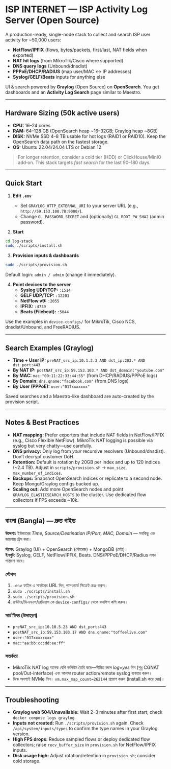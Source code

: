 # ISP INTERNET — ISP Activity Log Server (Open Source)

A production-ready, single-node stack to collect and search ISP user activity for ~50,000 users:
- **NetFlow/IPFIX** (flows, bytes/packets, first/last, NAT fields when exported)
- **NAT hit logs** (from MikroTik/Cisco where supported)
- **DNS query logs** (Unbound/dnsdist)
- **PPPoE/DHCP/RADIUS** (map user/MAC ↔ IP addresses)
- **Syslog/GELF/Beats** inputs for anything else

UI & search powered by **Graylog** (Open Source) on **OpenSearch**. You get dashboards and an **Activity Log Search** page similar to Maestro.

---

## Hardware Sizing (50k active users)
- **CPU:** 16–24 cores
- **RAM:** 64–128 GB (OpenSearch heap ~16–32GB; Graylog heap ~8GB)
- **DISK:** NVMe SSD 4–8 TB usable for hot logs (RAID1 or RAID10). Keep the OpenSearch data path on the fastest storage.
- **OS:** Ubuntu 22.04/24.04 LTS or Debian 12

> For longer retention, consider a cold tier (HDD) or ClickHouse/MinIO add‑on. This stack targets *fast search* for the last 90–180 days.

---

## Quick Start

1) **Edit `.env`**
   - Set `GRAYLOG_HTTP_EXTERNAL_URI` to your server URL (e.g., `http://59.153.100.78:9000/`).
   - Change `GL_PASSWORD_SECRET` and (optionally) `GL_ROOT_PW_SHA2` (admin password).

2) **Start**
```bash
cd log-stack
sudo ./scripts/install.sh
```

3) **Provision inputs & dashboards**
```bash
sudo ./scripts/provision.sh
```
Default login: `admin / admin` (change it immediately).

4) **Point devices to the server**
   - **Syslog UDP/TCP:** `:1514`
   - **GELF UDP/TCP:** `:12201`
   - **NetFlow v9:** `:2055`
   - **IPFIX:** `:4739`
   - **Beats (Filebeat):** `:5044`

Use the examples in `device-configs/` for MikroTik, Cisco NCS, dnsdist/Unbound, and FreeRADIUS.

---

## Search Examples (Graylog)

- **Time + User IP:** `preNAT_src_ip:10.1.2.3 AND dst_ip:203.* AND dst_port:443`
- **By NAT IP:** `postNAT_src_ip:59.153.103.* AND dst_domain:"youtube.com"`
- **By MAC:** `mac:"00:11:22:33:44:55"` (from DHCP/RADIUS/PPPoE logs)
- **By Domain:** `dns.qname:"facebook.com"` (from DNS logs)
- **By User (PPPoE):** `user:"017xxxxxxx"`

Saved searches and a Maestro-like dashboard are auto-created by the provision script.

---

## Notes & Best Practices

- **NAT mapping:** Prefer exporters that include NAT fields in NetFlow/IPFIX (e.g., Cisco Flexible NetFlow). MikroTik NAT logging is possible via syslog but very chatty—use carefully.
- **DNS privacy:** Only log from *your* recursive resolvers (Unbound/dnsdist). Don’t decrypt customer DoH.
- **Retention:** Default is rotation by 20GB per index and up to 120 indices (~2.4 TB). Adjust in `scripts/provision.sh` → `max_size`, `max_number_of_indices`.
- **Backups:** Snapshot OpenSearch indices or replicate to a second node. Keep Mongo/Graylog configs backed up.
- **Scaling out:** Add more OpenSearch nodes and point `GRAYLOG_ELASTICSEARCH_HOSTS` to the cluster. Use dedicated flow collectors if FPS exceeds ~10k.

---

## বাংলা (Bangla) — দ্রুত গাইড

**উদ্দেশ্য:** ইউজারের *Time, Source/Destination IP/Port, MAC, Domain* — সবকিছু এক জায়গায় ট্রেস করা।

**স্ট্যাক:** Graylog (UI) + OpenSearch (স্টোরেজ) + MongoDB (মেটা)।  
**ইনপুট:** Syslog, GELF, NetFlow/IPFIX, Beats. DNS/PPPoE/DHCP/Radius লগও পাঠানো যাবে।

### স্টেপস
1. `.env` ফাইল এ সার্ভারের URL দিন, পাসওয়ার্ড সিক্রেট চেঞ্জ করুন।
2. `sudo ./scripts/install.sh`
3. `sudo ./scripts/provision.sh`
4. রাউটার/ডিএনএস/রেডিয়াস কে `device-configs/` থেকে কনফিগ কপি করুন।

### সার্চ ফিল্ড (উদাহরণ)
- `preNAT_src_ip:10.10.5.23 AND dst_port:443`
- `postNAT_src_ip:59.153.103.17 AND dns.qname:"toffeelive.com"`
- `user:"017xxxxxxxx"`
- `mac:"aa:bb:cc:dd:ee:ff"`

### সতর্কতা
- MikroTik NAT log অনেক বেশি ভলিউম তৈরি করে—সীমিত রুলে *log=yes* দিন (শুধু CGNAT pool/Out-interface) এবং আলাদা router action/remote syslog ব্যবহার করুন।
- ডিস্ক অবশ্যই NVMe নিন। `vm.max_map_count=262144` প্রয়োগ করুন (install.sh করে দেয়)।

---

## Troubleshooting

- **Graylog web 504/Unavailable:** Wait 2–3 minutes after first start; check `docker compose logs graylog`.
- **Inputs not created:** Run `./scripts/provision.sh` again. Check `/api/system/inputs/types` to confirm the type names in your Graylog version.
- **High FPS drops:** Reduce sampled flows or deploy dedicated flow collectors; raise `recv_buffer_size` in `provision.sh` for NetFlow/IPFIX inputs.
- **Disk usage high:** Adjust rotation/retention in `provision.sh`; consider cold storage.
